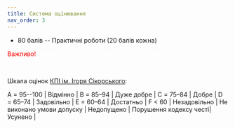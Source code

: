 ```yaml
---
title: Система оцiнювання
nav_order: 3
---
```



- 80 балів -- Практичнi роботи (20 балів кожна)




<summary>
<font color="red">
Важливо!</font> <font color="white">Умова допуску до семестрового контролю:

 <p align="center"> 
 Зарахування усіх практичних робіт
</p>
</font>
</summary>

Шкала оцiнок [КПI iм. Iгоря Сiкорського](https://kpi.ua/grading):


A = 95--100 | Вiдмiнно |
B = 85–94 | Дуже добре |
C = 75–84 | Добре |
D = 65–74 | Задовiльно |
E = 60–64 | Достатньо |
F < 60 | Незадовiльно |
Не виконано умови допуску | Недопущено |
Порушення кодексу честi| Усунено |